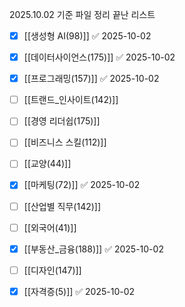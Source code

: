 
2025.10.02 기준 파일 정리 끝난 리스트
- [x] [[생성형 AI(98)]] ✅ 2025-10-02
- [x] [[데이터사이언스(175)]] ✅ 2025-10-02
- [x] [[프로그래밍(157)]] ✅ 2025-10-02
- [ ] [[트랜드_인사이트(142)]]
- [ ] [[경영 리더쉽(175)]]
- [ ] [[비즈니스 스킬(112)]]
- [ ] [[교양(44)]]
- [x] [[마케팅(72)]] ✅ 2025-10-02
- [ ] [[산업별 직무(142)]]
- [ ] [[외국어(41)]]
- [x] [[부동산_금융(188)]] ✅ 2025-10-02
- [ ] [[디자인(147)]]
- [x] [[자격증(5)]] ✅ 2025-10-02

